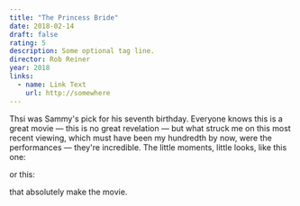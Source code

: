 ```yaml
---
title: "The Princess Bride"
date: 2018-02-14
draft: false
rating: 5
description: Some optional tag line.
director: Rob Reiner
year: 2018
links:
  - name: Link Text
    url: http://somewhere
---
```


Thsi was Sammy's pick for his seventh birthday. Everyone knows this is a great movie &mdash; this is no great revelation &mdash; but what struck me on this most recent viewing, which must have been my hundredth by now, were the performances &mdash; they're incredible. The little moments, little looks, like this one:



or this:

that absolutely make the movie.
